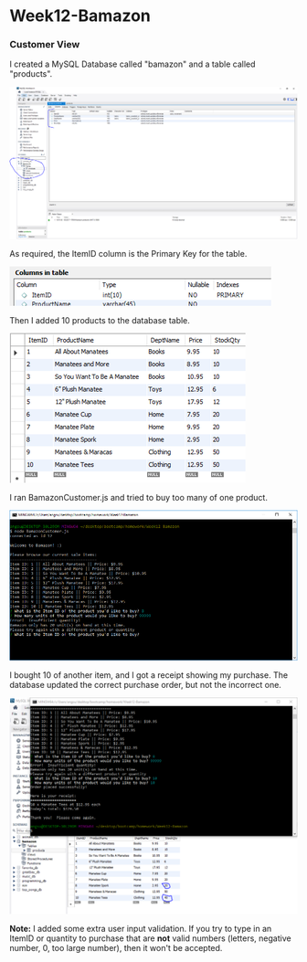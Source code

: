 # Week12-Bamazon

### Customer View

I created a MySQL Database called "bamazon" and a table called "products".

![Pic of DB and Table creation](/images/1-Table_Creation.PNG)

As required, the ItemID column is the Primary Key for the table.

![Pic of ItemID as PK](/images/2-ItemID_is_PK.PNG)

Then I added 10 products to the database table.

![Pic of Populated Table](/images/3-Populated_db.PNG)

I ran BamazonCustomer.js and tried to buy too many of one product.

![Pic of BamazonCustomer.js with Insufficient Qty](/images/4-Bamazon_with_Insuff_Qty.PNG)

I bought 10 of another item, and I got a receipt showing my purchase.
The database updated the correct purchase order, but not the incorrect one.

![Pic of Completed Order and DB Update](/images/5-Order_Complete.PNG)

**Note:** I added some extra user input validation.  If you try to type in 
an ItemID or quantity to purchase that are **not** valid numbers
(letters, negative number, 0, too large number), then it won't be accepted.